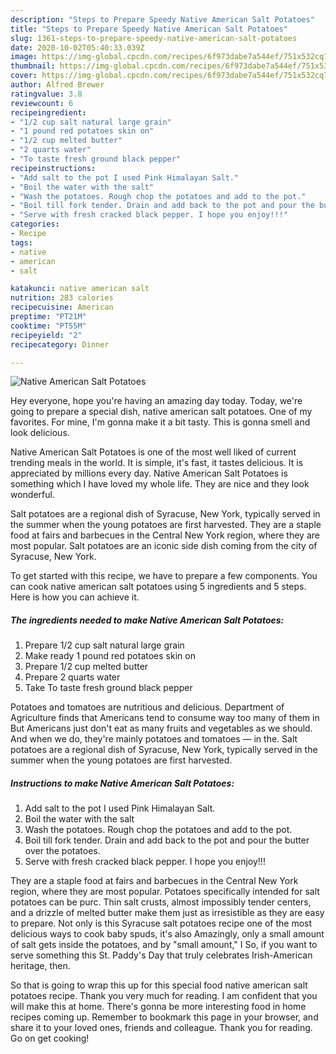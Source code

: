 ```yaml
---
description: "Steps to Prepare Speedy Native American Salt Potatoes"
title: "Steps to Prepare Speedy Native American Salt Potatoes"
slug: 1361-steps-to-prepare-speedy-native-american-salt-potatoes
date: 2020-10-02T05:40:33.039Z
image: https://img-global.cpcdn.com/recipes/6f973dabe7a544ef/751x532cq70/native-american-salt-potatoes-recipe-main-photo.jpg
thumbnail: https://img-global.cpcdn.com/recipes/6f973dabe7a544ef/751x532cq70/native-american-salt-potatoes-recipe-main-photo.jpg
cover: https://img-global.cpcdn.com/recipes/6f973dabe7a544ef/751x532cq70/native-american-salt-potatoes-recipe-main-photo.jpg
author: Alfred Brewer
ratingvalue: 3.8
reviewcount: 6
recipeingredient:
- "1/2 cup salt natural large grain"
- "1 pound red potatoes skin on"
- "1/2 cup melted butter"
- "2 quarts water"
- "To taste fresh ground black pepper"
recipeinstructions:
- "Add salt to the pot I used Pink Himalayan Salt."
- "Boil the water with the salt"
- "Wash the potatoes. Rough chop the potatoes and add to the pot."
- "Boil till fork tender. Drain and add back to the pot and pour the butter over the potatoes."
- "Serve with fresh cracked black pepper. I hope you enjoy!!!"
categories:
- Recipe
tags:
- native
- american
- salt

katakunci: native american salt 
nutrition: 283 calories
recipecuisine: American
preptime: "PT21M"
cooktime: "PT55M"
recipeyield: "2"
recipecategory: Dinner

---
```



![Native American Salt Potatoes](https://img-global.cpcdn.com/recipes/6f973dabe7a544ef/751x532cq70/native-american-salt-potatoes-recipe-main-photo.jpg)

Hey everyone, hope you're having an amazing day today. Today, we're going to prepare a special dish, native american salt potatoes. One of my favorites. For mine, I'm gonna make it a bit tasty. This is gonna smell and look delicious.

Native American Salt Potatoes is one of the most well liked of current trending meals in the world. It is simple, it's fast, it tastes delicious. It is appreciated by millions every day. Native American Salt Potatoes is something which I have loved my whole life. They are nice and they look wonderful.

Salt potatoes are a regional dish of Syracuse, New York, typically served in the summer when the young potatoes are first harvested. They are a staple food at fairs and barbecues in the Central New York region, where they are most popular. Salt potatoes are an iconic side dish coming from the city of Syracuse, New York.


To get started with this recipe, we have to prepare a few components. You can cook native american salt potatoes using 5 ingredients and 5 steps. Here is how you can achieve it.

<!--inarticleads1-->

##### The ingredients needed to make Native American Salt Potatoes:

1. Prepare 1/2 cup salt natural large grain
1. Make ready 1 pound red potatoes skin on
1. Prepare 1/2 cup melted butter
1. Prepare 2 quarts water
1. Take To taste fresh ground black pepper


Potatoes and tomatoes are nutritious and delicious. Department of Agriculture finds that Americans tend to consume way too many of them in But Americans just don&#39;t eat as many fruits and vegetables as we should. And when we do, they&#39;re mainly potatoes and tomatoes — in the. Salt potatoes are a regional dish of Syracuse, New York, typically served in the summer when the young potatoes are first harvested. 

<!--inarticleads2-->

##### Instructions to make Native American Salt Potatoes:

1. Add salt to the pot I used Pink Himalayan Salt.
1. Boil the water with the salt
1. Wash the potatoes. Rough chop the potatoes and add to the pot.
1. Boil till fork tender. Drain and add back to the pot and pour the butter over the potatoes.
1. Serve with fresh cracked black pepper. I hope you enjoy!!!


They are a staple food at fairs and barbecues in the Central New York region, where they are most popular. Potatoes specifically intended for salt potatoes can be purc. Thin salt crusts, almost impossibly tender centers, and a drizzle of melted butter make them just as irresistible as they are easy to prepare. Not only is this Syracuse salt potatoes recipe one of the most delicious ways to cook baby spuds, it&#39;s also Amazingly, only a small amount of salt gets inside the potatoes, and by &#34;small amount,&#34; I So, if you want to serve something this St. Paddy&#39;s Day that truly celebrates Irish-American heritage, then. 

So that is going to wrap this up for this special food native american salt potatoes recipe. Thank you very much for reading. I am confident that you will make this at home. There's gonna be more interesting food in home recipes coming up. Remember to bookmark this page in your browser, and share it to your loved ones, friends and colleague. Thank you for reading. Go on get cooking!
